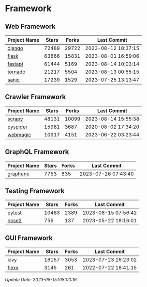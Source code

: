 # Framework

## Web Framework
| Project Name | Stars | Forks | Last Commit |
| ------------ | ----- | ----- | ----------- |
| [django](https://github.com/django/django) | 72489 | 29722 | 2023-08-12 18:37:15 |
| [flask](https://github.com/pallets/flask) | 63866 | 15831 | 2023-08-01 16:59:06 |
| [fastapi](https://github.com/tiangolo/fastapi) | 61444 | 5169 | 2023-08-14 10:03:14 |
| [tornado](https://github.com/tornadoweb/tornado) | 21217 | 5504 | 2023-08-13 00:55:15 |
| [sanic](https://github.com/sanic-org/sanic) | 17239 | 1529 | 2023-07-25 13:13:47 |

## Crawler Framework
| Project Name | Stars | Forks | Last Commit |
| ------------ | ----- | ----- | ----------- |
| [scrapy](https://github.com/scrapy/scrapy) | 48131 | 10099 | 2023-08-14 15:55:38 |
| [pyspider](https://github.com/binux/pyspider) | 15981 | 3687 | 2020-08-02 17:34:20 |
| [webmagic](https://github.com/code4craft/webmagic) | 10917 | 4151 | 2023-06-22 03:23:44 |

## GraphQL Framework
| Project Name | Stars | Forks | Last Commit |
| ------------ | ----- | ----- | ----------- |
| [graphene](https://github.com/graphql-python/graphene) | 7753 | 835 | 2023-07-26 07:43:40 |

## Testing Framework
| Project Name | Stars | Forks | Last Commit |
| ------------ | ----- | ----- | ----------- |
| [pytest](https://github.com/pytest-dev/pytest) | 10483 | 2389 | 2023-08-15 07:56:42 |
| [nose2](https://github.com/nose-devs/nose2) | 756 | 137 | 2023-05-22 18:16:01 |

## GUI Framework
| Project Name | Stars | Forks | Last Commit |
| ------------ | ----- | ----- | ----------- |
| [kivy](https://github.com/kivy/kivy) | 16157 | 3053 | 2023-07-23 16:23:02 |
| [flexx](https://github.com/flexxui/flexx) | 3145 | 261 | 2022-07-22 16:41:15 |

*Update Date: 2023-08-15T08:00:16*